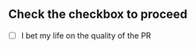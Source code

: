 ## Check the checkbox to proceed

<!--- Go over all the following points, and put an `x` in all the boxes that apply. -->

- [ ] I bet my life on the quality of the PR
